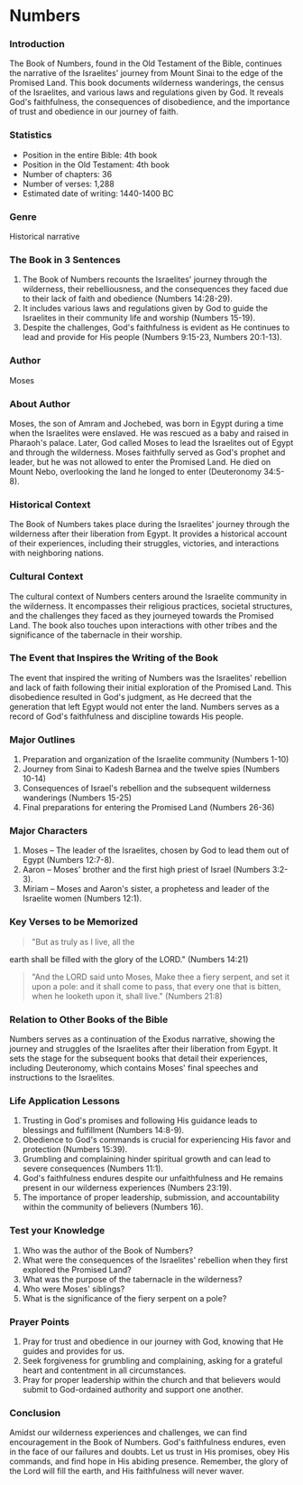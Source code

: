 # Numbers

### Introduction

The Book of Numbers, found in the Old Testament of the Bible, continues the narrative of the Israelites' journey from Mount Sinai to the edge of the Promised Land. This book documents wilderness wanderings, the census of the Israelites, and various laws and regulations given by God. It reveals God's faithfulness, the consequences of disobedience, and the importance of trust and obedience in our journey of faith.

### Statistics

* Position in the entire Bible: 4th book
* Position in the Old Testament: 4th book
* Number of chapters: 36
* Number of verses: 1,288
* Estimated date of writing: 1440-1400 BC

### Genre

Historical narrative

### The Book in 3 Sentences

1. The Book of Numbers recounts the Israelites' journey through the wilderness, their rebelliousness, and the consequences they faced due to their lack of faith and obedience (Numbers 14:28-29).
2. It includes various laws and regulations given by God to guide the Israelites in their community life and worship (Numbers 15-19).
3. Despite the challenges, God's faithfulness is evident as He continues to lead and provide for His people (Numbers 9:15-23, Numbers 20:1-13).

### Author

Moses

### About Author

Moses, the son of Amram and Jochebed, was born in Egypt during a time when the Israelites were enslaved. He was rescued as a baby and raised in Pharaoh's palace. Later, God called Moses to lead the Israelites out of Egypt and through the wilderness. Moses faithfully served as God's prophet and leader, but he was not allowed to enter the Promised Land. He died on Mount Nebo, overlooking the land he longed to enter (Deuteronomy 34:5-8).

### Historical Context

The Book of Numbers takes place during the Israelites' journey through the wilderness after their liberation from Egypt. It provides a historical account of their experiences, including their struggles, victories, and interactions with neighboring nations.

### Cultural Context

The cultural context of Numbers centers around the Israelite community in the wilderness. It encompasses their religious practices, societal structures, and the challenges they faced as they journeyed towards the Promised Land. The book also touches upon interactions with other tribes and the significance of the tabernacle in their worship.

### The Event that Inspires the Writing of the Book

The event that inspired the writing of Numbers was the Israelites' rebellion and lack of faith following their initial exploration of the Promised Land. This disobedience resulted in God's judgment, as He decreed that the generation that left Egypt would not enter the land. Numbers serves as a record of God's faithfulness and discipline towards His people.

### Major Outlines

1. Preparation and organization of the Israelite community (Numbers 1-10)
2. Journey from Sinai to Kadesh Barnea and the twelve spies (Numbers 10-14)
3. Consequences of Israel's rebellion and the subsequent wilderness wanderings (Numbers 15-25)
4. Final preparations for entering the Promised Land (Numbers 26-36)

### Major Characters

1. Moses – The leader of the Israelites, chosen by God to lead them out of Egypt (Numbers 12:7-8).
2. Aaron – Moses' brother and the first high priest of Israel (Numbers 3:2-3).
3. Miriam – Moses and Aaron's sister, a prophetess and leader of the Israelite women (Numbers 12:1).

### Key Verses to be Memorized

> "But as truly as I live, all the

earth shall be filled with the glory of the LORD." (Numbers 14:21)

> "And the LORD said unto Moses, Make thee a fiery serpent, and set it upon a pole: and it shall come to pass, that every one that is bitten, when he looketh upon it, shall live." (Numbers 21:8)

### Relation to Other Books of the Bible

Numbers serves as a continuation of the Exodus narrative, showing the journey and struggles of the Israelites after their liberation from Egypt. It sets the stage for the subsequent books that detail their experiences, including Deuteronomy, which contains Moses' final speeches and instructions to the Israelites.

### Life Application Lessons

1. Trusting in God's promises and following His guidance leads to blessings and fulfillment (Numbers 14:8-9).
2. Obedience to God's commands is crucial for experiencing His favor and protection (Numbers 15:39).
3. Grumbling and complaining hinder spiritual growth and can lead to severe consequences (Numbers 11:1).
4. God's faithfulness endures despite our unfaithfulness and He remains present in our wilderness experiences (Numbers 23:19).
5. The importance of proper leadership, submission, and accountability within the community of believers (Numbers 16).

### Test your Knowledge

1. Who was the author of the Book of Numbers?
2. What were the consequences of the Israelites' rebellion when they first explored the Promised Land?
3. What was the purpose of the tabernacle in the wilderness?
4. Who were Moses' siblings?
5. What is the significance of the fiery serpent on a pole?

### Prayer Points

1. Pray for trust and obedience in our journey with God, knowing that He guides and provides for us.
2. Seek forgiveness for grumbling and complaining, asking for a grateful heart and contentment in all circumstances.
3. Pray for proper leadership within the church and that believers would submit to God-ordained authority and support one another.

### Conclusion

Amidst our wilderness experiences and challenges, we can find encouragement in the Book of Numbers. God's faithfulness endures, even in the face of our failures and doubts. Let us trust in His promises, obey His commands, and find hope in His abiding presence. Remember, the glory of the Lord will fill the earth, and His faithfulness will never waver.
